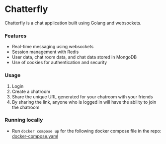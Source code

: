 # Chatterfly
Chatterfly is a chat application built using Golang and websockets.

### Features
- Real-time messaging using websockets
- Session management with Redis
- User data, chat room data, and chat data stored in MongoDB
- Use of cookies for authentication and security

### Usage
1. Login
2. Create a chatroom
3. Share the unique URL generated for your chatroom with your friends
4. By sharing the link, anyone who is logged in will have the ability to join the chatroom

### Running locally
- Run `docker compose up` for the following docker compose file in the repo: [docker-compose.yaml](https://github.com/NikhilSharmaWe/chatterfly/blob/main/docker-compose.yaml)
